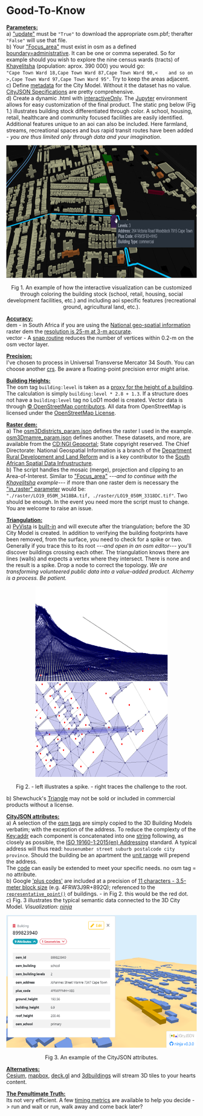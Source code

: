 # Good-To-Know

<ins>**Parameters:**</ins>  
a) ["update"](https://github.com/AdrianKriger/osm_LoD1_3DCityModel/blob/main/districts/osm3Ddistricts_param.json#L3) must be `"True"` to download the appropriate osm.pbf; therafter `"False"` will use that file.  
b) Your ["Focus_area"](https://github.com/AdrianKriger/osm_LoD1_3DCityModel/blob/main/districts/osm3Ddistricts_param.json#L3) must exist in osm as a defined [boundary=administrative](https://wiki.openstreetmap.org/wiki/Tag:boundary%3Dadministrative). It can be one or comma seperated. So for example should you wish to explore the nine census wards (tracts) of [Khayelitsha](https://en.wikipedia.org/wiki/Khayelitsha) (population: aprox. 390 000) you would go:  
`"Cape Town Ward 18,Cape Town Ward 87,Cape Town Ward 90,<    and so on  >,Cape Town Ward 97,Cape Town Ward 95"`.  Try to keep the areas adjacent.  
c) Define [metadata](https://github.com/AdrianKriger/osm_LoD1_3DCityModel/blob/main/osm3Dcput_param.json#L22-L30) for the City Model. Without it the dataset has no value. [CityJSON Specifications](https://www.cityjson.org/specs/1.1.0/#metadata) are pretty comprehensive.  
d) Create a dynamic .html with [interactiveOnly](https://github.com/AdrianKriger/osm_LoD1_3DCityModel/blob/main/interactiveOnly.ipynb). The [Jupyter](https://jupyter.org/) environment allows for easy customization of the final product. The static png below (Fig 1.) illustrates building stock differentiated through color. A school, housing, retail, healthcare and community focused facilities are easily identified. Additional features unique to an aoi can also be included. Here farmland, streams, recreational spaces and bus rapid transit routes have been added *- you are thus limited only through data and your imagination*.

<p align="center">
  <img width="650" height="350" src="img/interactive.png">
</p>  
<p align="center">
    Fig 1. An example of how the interactive visualization can be customized through coloring the building stock (school, retail, housing, social development facilities, etc.) and including aoi specific features (recreational ground, agricultural land, etc.).
</p>

<ins>**Accuracy:**</ins>  
dem - in South Africa if you are using the [National geo-spatial information](http://www.ngi.gov.za/) raster dem the [resolution is 25-m at 3-m accurate](https://www.ee.co.za/wp-content/uploads/2015/08/Julie-Verhulp.pdf).  
vector - A [snap routine](https://github.com/AdrianKriger/osm_LoD1_3DCityModel/blob/main/osm3DCode.py#L231-L238) reduces the number of vertices within 0.2-m on the osm vector layer. 

<ins>**Precision:**</ins>  
I've chosen to process in Universal Transverse Mercator 34 South. You can choose another [crs](https://github.com/AdrianKriger/osm_LoD1_3DCityModel/blob/main/osm3Dcput_param.json#L6). Be aware a floating-point precision error might arise.

<ins>**Building Heights:**</ins>  
The osm tag `building:level` is taken as a [proxy for the height of a building](https://wiki.openstreetmap.org/wiki/Key:building:levels). The calculation is simply `building:level * 2.8 + 1.3`. If a structure does not have a `building:level` tag no LoD1 model is created. Vector data is through [&copy; OpenStreetMap contributors](https://www.openstreetmap.org/copyright). All data from OpenStreetMap is licensed under the [OpenStreetMap License](https://wiki.osmfoundation.org/wiki/Licence).

<ins>**Raster dem:**</ins>  
a) The [osm3Ddistricts_param.json](https://github.com/AdrianKriger/osm_LoD1_3DCityModel/blob/main/districts/osm3Ddistricts_param.json#L13) defines the raster I used in the example. [osm3Dmamre_param.json](https://github.com/AdrianKriger/osm_LoD1_3DCityModel/blob/main/osm3Dmamre_param.json#L15) defines another. These datasets, and more, are available from the [CD:NGI Geoportal](http://www.ngi.gov.za/index.php/online-shop/what-is-itis-portal); State copyright reserved. The Chief Directorate: National Geospatial Information is a branch of the [Department Rural Development and Land Reform](https://www.drdlr.gov.za/sites/Internet/Branches/NationalGeomaticsAndManagementServices/Pages/National-Geo-Spatial-Information.aspx) and is a key contributor to the [South African Spatial Data Infrustructure](http://www.sasdi.gov.za/sites/SASDI/Pages/Home.aspx).  
b) The script handles the mosaic (merge), projection and clipping to an Area-of-Interest. Similar to ["Focus_area"](https://github.com/AdrianKriger/osm_LoD1_3DCityModel/blob/main/districts/osm3Ddistricts_param.json#L3) *---and to continue with the [Khayelitsha](https://en.wikipedia.org/wiki/Khayelitsha) example---* if more than one raster dem is necessary the ["in_raster" parameter]() would be:  
`"./raster/LO19_050M_3418BA.tif, ./raster/LO19_050M_3318DC.tif"`. Two should be enough. In the event you need more the script must to change. You are welcome to raise an issue.

<ins>**Triangulation:**</ins>  
a) [PyVista](https://www.pyvista.org/) is [built-in](https://github.com/AdrianKriger/osm_LoD1_3DCityModel/blob/main/osm3DCode.py#L440-L466) and will execute after the triangulation; before the 3D City Model is created. In addition to verifying the building footprints have been removed, from the surface, you need to check for a spike or two. Generally if you trace this to its root *---and open in an osm editor---* you'll discover buildings crossing each other. The triangulation knows there are lines (walls) and expects a vertex where they intersect. There is none and the result is a spike. Drop a node to correct the topology. *We are transforming volunteered public data into a value-added product. Alchemy is a process. Be patient.*

<p align="center">
  <img src="img/sp01.png" alt="alt text" width="350" height="250">  <img src="img/sp02.png" alt="alt text" width="350" height="250">
</p> 
<p align="center">
    Fig 2. - left illustrates a spike. - right traces the challenge to the root.
</p>

b) Shewchuck's [Triangle](https://www.cs.cmu.edu/~quake/triangle.html) may not be sold or included in commercial products without a license.  

<ins>**CityJSON attributes:**</ins>  
a) A selection of the [osm tags](https://wiki.openstreetmap.org/wiki/Map_features#Building) are simply copied to the 3D Building Models verbatim; with the exception of the address. To reduce the complexty of the [Key:addr](https://wiki.openstreetmap.org/wiki/Key:addr#Detailed_subkeys) each component is concatenated into one [string](https://en.wikibooks.org/wiki/Python_Programming/Variables_and_Strings#String) following, as closely as possible, the [ISO 19160-1:2015(en) Addressing](https://www.iso.org/obp/ui/#iso:std:iso:19160:-1:ed-1:v1:en) standard. A typical address will thus read: `housenumber street suburb postalcode city province`. Should the building be an apartment the [unit range](https://wiki.openstreetmap.org/wiki/Key:addr:flats) will prepend the address.  
The [code](https://github.com/AdrianKriger/osm_LoD1_3DCityModel/blob/main/osm3DCode.py#L187-L248) can easily be extended to meet your specific needs. no osm tag = no attribute.  
b) Google ['plus codes'](https://maps.google.com/pluscodes/) are included at a precision of [11 characters - 3.5-meter block size](https://en.wikipedia.org/wiki/Open_Location_Code) (e.g. 4FRW3J9R+892Q); referenced to the [`representative_point()`](https://shapely.readthedocs.io/en/stable/manual.html) of buildings. - in Fig 2. this would be the red dot.  
c) Fig. 3 illustrates the typical semantic data connected to the 3D City Model. *Visualization: [ninja](https://ninja.cityjson.org/#)*

<p align="center">
  <img width="650" height="350" src="img/CityJSON_Ninja_mamre_semantics.png">
</p>  
<p align="center">
    Fig 3. An example of the CityJSON attributes. 
</p>

<ins>**Alternatives:**</ins>  
[Cesium](https://cesium.com/), [mapbox](https://www.mapbox.com/), [deck.gl](https://deck.gl/) and [3dbuildings](https://3dbuildings.com/) will stream 3D tiles to your hearts content.

<ins>**[The Penultimate Truth:](https://en.wikipedia.org/wiki/The_Penultimate_Truth)**</ins>  
Its not very efficient. A few [timing metrics](https://github.com/AdrianKriger/osm_LoD1_3DCityModel/blob/main/districts/osm3DMainDistricts.py#L85-L86) are available to help you decide -> run and wait or run, walk away and come back later?
